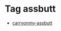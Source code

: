 <!--
title: Tag assbutt
date: 2020-06-28T14:55:35.050Z
tags:
-->
# Tag assbutt

 * [carryonmy-assbutt](111712896787.md)